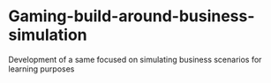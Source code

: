 # Gaming-build-around-business-simulation
Development of a same focused on simulating business scenarios for learning purposes
